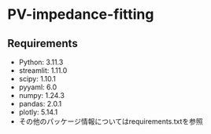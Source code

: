 # PV-impedance-fitting

## Requirements
- Python: 3.11.3
- streamlit: 1.11.0
- scipy: 1.10.1
- pyyaml: 6.0
- numpy: 1.24.3
- pandas: 2.0.1
- plotly: 5.14.1
- その他のパッケージ情報についてはrequirements.txtを参照